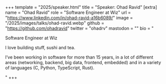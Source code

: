 +++
template = "2025/speaker.html"
title = "Speaker: Ohad Ravid"
[extra]
  name = "Ohad Ravid"
  role = "Software Engineer at Wiz"
  url = "https://www.linkedin.com/in/ohad-ravid-a16b6089/"
  image = "/2025/images/talks/ohad-ravid.webp"
  github = "https://github.com/ohadravid"
  twitter = "ohadrv"
  mastodon = ""
  bio = "<p>Software Engineer at Wiz</p><p></p><p>I love building stuff, sushi and tea.</p><p>I’ve been working in software for more than 15 years, in a lot of different areas (networking, backend, big data, frontend, embedded) and in a variety of languages (C, Python, TypeScript, Rust).</p>"
+++
